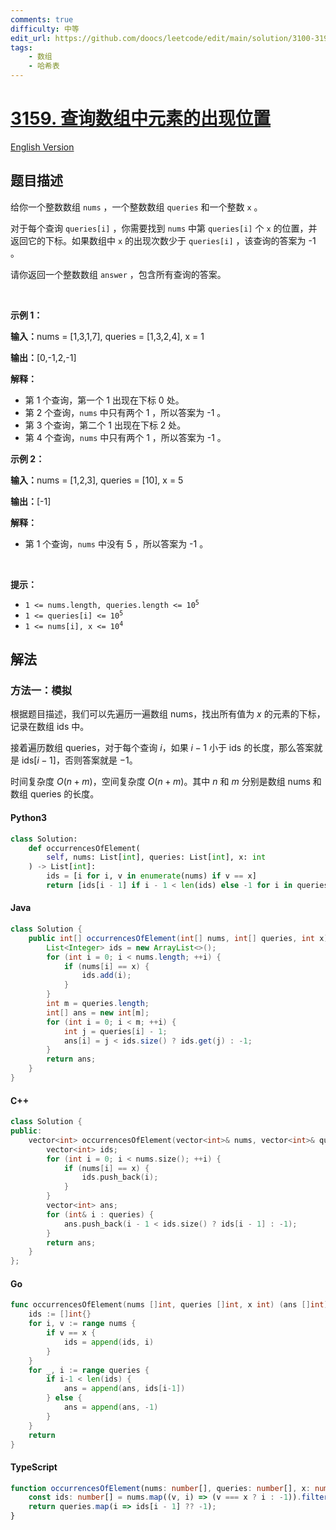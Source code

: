```yaml
---
comments: true
difficulty: 中等
edit_url: https://github.com/doocs/leetcode/edit/main/solution/3100-3199/3159.Find%20Occurrences%20of%20an%20Element%20in%20an%20Array/README.md
tags:
    - 数组
    - 哈希表
---
```


<!-- problem:start -->

# [3159. 查询数组中元素的出现位置](https://leetcode.cn/problems/find-occurrences-of-an-element-in-an-array)

[English Version](/solution/3100-3199/3159.Find%20Occurrences%20of%20an%20Element%20in%20an%20Array/README_EN.md)

## 题目描述

<!-- description:start -->

<p>给你一个整数数组&nbsp;<code>nums</code>&nbsp;，一个整数数组&nbsp;<code>queries</code>&nbsp;和一个整数&nbsp;<code>x</code>&nbsp;。</p>

<p>对于每个查询&nbsp;<code>queries[i]</code>&nbsp;，你需要找到&nbsp;<code>nums</code>&nbsp;中第&nbsp;<code>queries[i]</code>&nbsp;个&nbsp;<code>x</code>&nbsp;的位置，并返回它的下标。如果数组中&nbsp;<code>x</code>&nbsp;的出现次数少于&nbsp;<code>queries[i]</code>&nbsp;，该查询的答案为 -1 。</p>

<p>请你返回一个整数数组&nbsp;<code>answer</code>&nbsp;，包含所有查询的答案。</p>

<p>&nbsp;</p>

<p><strong class="example">示例 1：</strong></p>

<div class="example-block">
<p><span class="example-io"><b>输入：</b>nums = [1,3,1,7], queries = [1,3,2,4], x = 1</span></p>

<p><span class="example-io"><b>输出：</b>[0,-1,2,-1]</span></p>

<p><strong>解释：</strong></p>

<ul>
	<li>第 1 个查询，第一个 1 出现在下标 0 处。</li>
	<li>第 2 个查询，<code>nums</code>&nbsp;中只有两个 1 ，所以答案为 -1 。</li>
	<li>第 3 个查询，第二个 1 出现在下标 2 处。</li>
	<li>第 4 个查询，<code>nums</code>&nbsp;中只有两个 1 ，所以答案为 -1 。</li>
</ul>
</div>

<p><strong class="example">示例 2：</strong></p>

<div class="example-block">
<p><span class="example-io"><b>输入：</b>nums = [1,2,3], queries = [10], x = 5</span></p>

<p><span class="example-io"><b>输出：</b>[-1]</span></p>

<p><strong>解释：</strong></p>

<ul>
	<li>第 1 个查询，<code>nums</code>&nbsp;中没有 5 ，所以答案为 -1 。</li>
</ul>
</div>

<p>&nbsp;</p>

<p><strong>提示：</strong></p>

<ul>
	<li><code>1 &lt;= nums.length, queries.length &lt;= 10<sup>5</sup></code></li>
	<li><code>1 &lt;= queries[i] &lt;= 10<sup>5</sup></code></li>
	<li><code>1 &lt;= nums[i], x &lt;= 10<sup>4</sup></code></li>
</ul>

<!-- description:end -->

## 解法

<!-- solution:start -->

### 方法一：模拟

根据题目描述，我们可以先遍历一遍数组 $\text{nums}$，找出所有值为 $x$ 的元素的下标，记录在数组 $\text{ids}$ 中。

接着遍历数组 $\text{queries}$，对于每个查询 $i$，如果 $i - 1$ 小于 $\text{ids}$ 的长度，那么答案就是 $\text{ids}[i - 1]$，否则答案就是 $-1$。

时间复杂度 $O(n + m)$，空间复杂度 $O(n + m)$。其中 $n$ 和 $m$ 分别是数组 $\text{nums}$ 和数组 $\text{queries}$ 的长度。

<!-- tabs:start -->

#### Python3

```python
class Solution:
    def occurrencesOfElement(
        self, nums: List[int], queries: List[int], x: int
    ) -> List[int]:
        ids = [i for i, v in enumerate(nums) if v == x]
        return [ids[i - 1] if i - 1 < len(ids) else -1 for i in queries]
```

#### Java

```java
class Solution {
    public int[] occurrencesOfElement(int[] nums, int[] queries, int x) {
        List<Integer> ids = new ArrayList<>();
        for (int i = 0; i < nums.length; ++i) {
            if (nums[i] == x) {
                ids.add(i);
            }
        }
        int m = queries.length;
        int[] ans = new int[m];
        for (int i = 0; i < m; ++i) {
            int j = queries[i] - 1;
            ans[i] = j < ids.size() ? ids.get(j) : -1;
        }
        return ans;
    }
}
```

#### C++

```cpp
class Solution {
public:
    vector<int> occurrencesOfElement(vector<int>& nums, vector<int>& queries, int x) {
        vector<int> ids;
        for (int i = 0; i < nums.size(); ++i) {
            if (nums[i] == x) {
                ids.push_back(i);
            }
        }
        vector<int> ans;
        for (int& i : queries) {
            ans.push_back(i - 1 < ids.size() ? ids[i - 1] : -1);
        }
        return ans;
    }
};
```

#### Go

```go
func occurrencesOfElement(nums []int, queries []int, x int) (ans []int) {
	ids := []int{}
	for i, v := range nums {
		if v == x {
			ids = append(ids, i)
		}
	}
	for _, i := range queries {
		if i-1 < len(ids) {
			ans = append(ans, ids[i-1])
		} else {
			ans = append(ans, -1)
		}
	}
	return
}
```

#### TypeScript

```ts
function occurrencesOfElement(nums: number[], queries: number[], x: number): number[] {
    const ids: number[] = nums.map((v, i) => (v === x ? i : -1)).filter(v => v !== -1);
    return queries.map(i => ids[i - 1] ?? -1);
}
```

<!-- tabs:end -->

<!-- solution:end -->

<!-- problem:end -->
